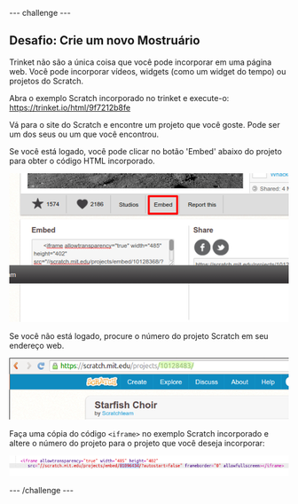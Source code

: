\--- challenge \---

## Desafio: Crie um novo Mostruário

Trinket não são a única coisa que você pode incorporar em uma página web. Você pode incorporar vídeos, widgets (como um widget do tempo) ou projetos do Scratch.

Abra o exemplo Scratch incorporado no trinket e execute-o: <https://trinket.io/html/9f7212b8fe>

Vá para o site do Scratch e encontre um projeto que você goste. Pode ser um dos seus ou um que você encontrou.

Se você está logado, você pode clicar no botão 'Embed' abaixo do projeto para obter o código HTML incorporado.

![captura de tela](images/scratch-embed.png)

Se você não está logado, procure o número do projeto Scratch em seu endereço web.

![captura de tela](images/scratch-project-number.png)

Faça uma cópia do código `<iframe>` no exemplo Scratch incorporado e altere o número do projeto para o projeto que você deseja incorporar:

![captura de tela](images/scratch-iframe.png)

\--- /challenge \---